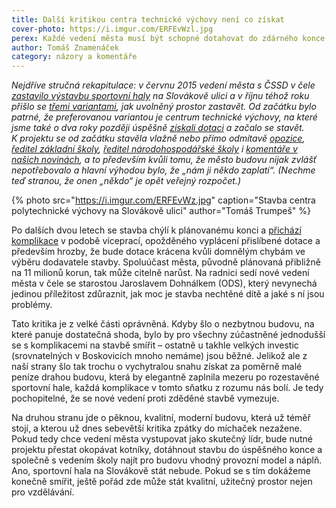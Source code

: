```yaml
---
title: Další kritikou centra technické výchovy není co získat
cover-photo: https://i.imgur.com/ERFEvWzl.jpg
perex: Každé vedení města musí být schopné dotahovat do zdárného konce i projekty, které nezačalo a kterým nefandí.
author: Tomáš Znamenáček
category: názory a komentáře
---
```


*Nejdříve stručná rekapitulace: v červnu 2015 vedení města s ČSSD v čele [zastavilo výstavbu sportovní haly](http://www.ohlasy.info/clanky/2015/06/hala-nebude.html) na Slovákově ulici a v říjnu téhož roku přišlo se [třemi variantami](http://www.ohlasy.info/clanky/2015/10/budoucnost-slovakovy.html), jak uvolněný prostor zastavět. Od začátku bylo patrné, že preferovanou variantou je centrum technické výchovy, na které jsme také o dva roky později úspěšně [získali dotaci](http://www.ohlasy.info/clanky/2017/11/cpv-bude.html) a začalo se stavět. K projektu se od začátku stavěla vlažně nebo přímo odmítavě [opozice](http://www.ohlasy.info/clanky/2017/11/okenko-opozice.html), [ředitel základní školy](http://www.ohlasy.info/clanky/2017/01/rozhovor-ochmansky.html), [ředitel národohospodářské školy](http://www.ohlasy.info/clanky/2017/04/rozhovor-vlach.html) i [komentáře v našich novinách](http://www.ohlasy.info/clanky/2017/02/dotace.html), a to především kvůli tomu, že město budovu nijak zvlášť nepotřebovalo a hlavní výhodou bylo, že „nám ji někdo zaplatí“. (Nechme teď stranou, že onen „někdo“ je opět veřejný rozpočet.)*

{% photo src="https://i.imgur.com/ERFEvWz.jpg" caption="Stavba centra polytechnické výchovy na Slovákově ulici" author="Tomáš Trumpeš" %}

Po dalších dvou letech se stavba chýlí k plánovanému konci a [přichází komplikace](http://www.ohlasy.info/clanky/2019/02/z-radnice.html) v podobě víceprací, opožděného vyplácení přislíbené dotace a především hrozby, že bude dotace krácena kvůli domnělým chybám ve výběru dodavatele stavby. Spoluúčast města, původně plánovaná přibližně na 11 milionů korun, tak může citelně narůst. Na radnici sedí nové vedení města v čele se starostou Jaroslavem Dohnálkem (ODS), který nevynechá jedinou příležitost zdůraznit, jak moc je stavba nechtěné dítě a jaké s ní jsou problémy.

Tato kritika je z velké části oprávněná. Kdyby šlo o nezbytnou budovu, na které panuje dostatečná shoda, bylo by pro všechny zúčastněné jednodušší se s komplikacemi na stavbě smířit – ostatně u takhle velkých investic (srovnatelných v Boskovicích mnoho nemáme) jsou běžné. Jelikož ale z naší strany šlo tak trochu o vychytralou snahu získat za poměrně malé peníze drahou budovu, která by elegantně zaplnila mezeru po rozestavěné sportovní hale, každá komplikace v tomto sňatku z rozumu nás bolí. Je tedy pochopitelné, že se nové vedení proti zděděné stavbě vymezuje.

Na druhou stranu jde o pěknou, kvalitní, moderní budovu, která už téměř stojí, a kterou už dnes sebevětší kritika zpátky do míchaček nezažene. Pokud tedy chce vedení města vystupovat jako skutečný lídr, bude nutné projektu přestat okopávat kotníky, dotáhnout stavbu do úspěšného konce a společně s vedením školy najít pro budovu vhodný provozní model a náplň. Ano, sportovní hala na Slovákově stát nebude. Pokud se s tím dokážeme konečně smířit, ještě pořád zde může stát kvalitní, užitečný prostor nejen pro vzdělávání.
